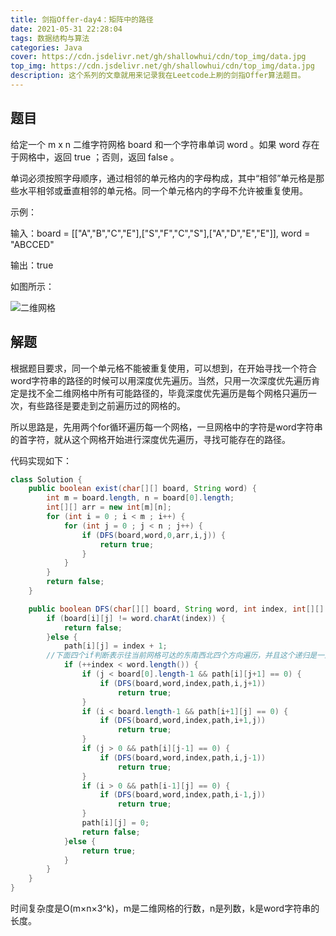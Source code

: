 ```yaml
---
title: 剑指Offer-day4：矩阵中的路径
date: 2021-05-31 22:28:04
tags: 数据结构与算法
categories: Java
cover: https://cdn.jsdelivr.net/gh/shallowhui/cdn/top_img/data.jpg
top_img: https://cdn.jsdelivr.net/gh/shallowhui/cdn/top_img/data.jpg
description: 这个系列的文章就用来记录我在Leetcode上刷的剑指Offer算法题目。
---
```

## 题目

给定一个 m x n 二维字符网格 board 和一个字符串单词 word 。如果 word 存在于网格中，返回 true ；否则，返回 false 。

单词必须按照字母顺序，通过相邻的单元格内的字母构成，其中“相邻”单元格是那些水平相邻或垂直相邻的单元格。同一个单元格内的字母不允许被重复使用。

示例：

输入：board = [["A","B","C","E"],["S","F","C","S"],["A","D","E","E"]], word = "ABCCED"

输出：true

如图所示：

![二维网格](https://cdn.jsdelivr.net/gh/shallowhui/cdn/img/reflection/matrix.PNG)

## 解题

根据题目要求，同一个单元格不能被重复使用，可以想到，在开始寻找一个符合word字符串的路径的时候可以用深度优先遍历。当然，只用一次深度优先遍历肯定是找不全二维网格中所有可能路径的，毕竟深度优先遍历是每个网格只遍历一次，有些路径是要走到之前遍历过的网格的。

所以思路是，先用两个for循环遍历每一个网格，一旦网格中的字符是word字符串的首字符，就从这个网格开始进行深度优先遍历，寻找可能存在的路径。

代码实现如下：

```java
class Solution {
    public boolean exist(char[][] board, String word) {
        int m = board.length, n = board[0].length;
        int[][] arr = new int[m][n];
        for (int i = 0 ; i < m ; i++) {
            for (int j = 0 ; j < n ; j++) {
                if (DFS(board,word,0,arr,i,j)) {
                    return true;
                }
            }
        }
        return false;
    }

    public boolean DFS(char[][] board, String word, int index, int[][] path, int i, int j) {
        if (board[i][j] != word.charAt(index)) {
            return false;
        }else {
            path[i][j] = index + 1;
	    //下面四个if判断表示往当前网格可达的东南西北四个方向遍历，并且这个递归是一旦寻找到了一个可行性方案，就递归返回结果了
            if (++index < word.length()) {
                if (j < board[0].length-1 && path[i][j+1] == 0) {
                    if (DFS(board,word,index,path,i,j+1))
                        return true;
                }
                if (i < board.length-1 && path[i+1][j] == 0) {
                    if (DFS(board,word,index,path,i+1,j))
                        return true;
                }
                if (j > 0 && path[i][j-1] == 0) {
                    if (DFS(board,word,index,path,i,j-1))
                        return true;
                }
                if (i > 0 && path[i-1][j] == 0) {
                    if (DFS(board,word,index,path,i-1,j))
                        return true;
                }
                path[i][j] = 0;
                return false;
            }else {
                return true;
            }
        }
    }
}
```

时间复杂度是O(m×n×3^k)，m是二维网格的行数，n是列数，k是word字符串的长度。